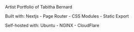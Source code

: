 Artist Portfolio of Tabitha Bernard

Built with:
Nextjs - Page Router - CSS Modules - Static Export

Self-hosted with:
Ubuntu - NGINX - CloudFlare
